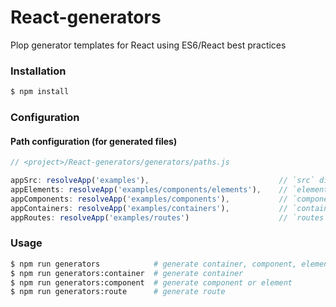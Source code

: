 # React-generators
Plop generator templates for React using ES6/React best practices 

### Installation
```bash
$ npm install
```

### Configuration
#### Path configuration (for generated files)
```js
// <project>/React-generators/generators/paths.js

appSrc: resolveApp('examples'),                             // `src` directory
appElements: resolveApp('examples/components/elements'),    // `elements` directory
appComponents: resolveApp('examples/components'),           // `components` directory
appContainers: resolveApp('examples/containers'),           // `containers` directory
appRoutes: resolveApp('examples/routes')                    // `routes` directory
```

### Usage
```bash
$ npm run generators            # generate container, component, element, or route
$ npm run generators:container  # generate container
$ npm run generators:component  # generate component or element
$ npm run generators:route      # generate route
```
